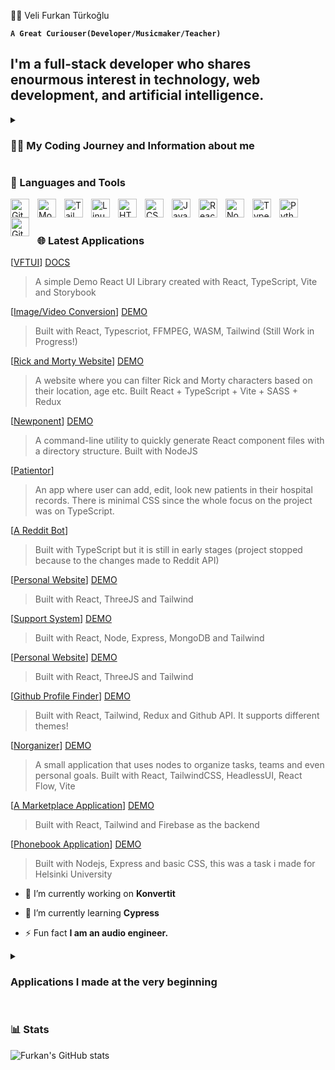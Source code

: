  🏄‍♂️ Veli Furkan Türkoğlu

**`A Great Curiouser(Developer/Musicmaker/Teacher)`**

I'm a full-stack developer who shares enourmous interest in technology, web development, and artificial intelligence. 
---
<details>
 <summary><h3>👨‍💻 My Coding Journey and Information about me</h3></summary>
   I had always been a child who had enourmous interest in technology, but I started to shift my focus on coding while I was still a master's student at Hacettepe University. I was mesmerized by the complicated nature of coding and problem solving. Therefore I have started my coding journey with free resources on the internet such as The Odin Project. After I have completed %80 of the Odin Project, I immediately started build applications. Meanwhile, I have grown a lot of interest in Linux and Virtual Machines. I have started to use Linux as my main OS and using QEMU to access Windows. While I was trying to build my projects, I realized that I was having really hard time grasping concepts, thus I started Full Stack Open by Helsinki University and currently I am half way there to finish it
  </summary>
 </details>
 
### 🧰 Languages and Tools



<img align="left" alt="Git" width="30px" style="padding-right:10px;" src="https://cdn.jsdelivr.net/gh/devicons/devicon/icons/git/git-original.svg" />

<img align="left" alt="MongoDB" width="30px" style="padding-right:10px;" src="https://cdn.jsdelivr.net/gh/devicons/devicon/icons/mongodb/mongodb-original-wordmark.svg" />
<img align="left" alt="Tailwind" width="30px" style="padding-right:10px;" src="https://cdn.jsdelivr.net/gh/devicons/devicon/icons/tailwindcss/tailwindcss-plain.svg" />

<img align="left" alt="Linux" width="30px" style="padding-right:10px;" src="https://cdn.jsdelivr.net/gh/devicons/devicon/icons/linux/linux-original.svg" />
<img align="left" alt="HTML" width="30px" style="padding-right:10px;" src="https://cdn.jsdelivr.net/gh/devicons/devicon/icons/html5/html5-plain.svg" />
<img align="left" alt="CSS" width="30px" style="padding-right:10px;" src="https://cdn.jsdelivr.net/gh/devicons/devicon/icons/css3/css3-plain.svg" />
<img align="left" alt="JavaScript" width="30px" style="padding-right:10px;" src="https://cdn.jsdelivr.net/gh/devicons/devicon/icons/javascript/javascript-plain.svg" />
<img align="left" alt="React" width="30px" style="padding-right:10px;" src="https://cdn.jsdelivr.net/gh/devicons/devicon/icons/react/react-original.svg" />
<img align="left" alt="NodeJS" width="30px" style="padding-right:10px;" src="https://cdn.jsdelivr.net/gh/devicons/devicon/icons/nodejs/nodejs-original.svg" />
<img align="left" alt="TypeScript" width="30px" style="padding-right:10px;" src="https://cdn.jsdelivr.net/gh/devicons/devicon/icons/typescript/typescript-plain.svg" />

<img align="left" alt="Python" width="30px" style="padding-right:10px;" src="https://cdn.jsdelivr.net/gh/devicons/devicon/icons/python/python-plain.svg" />

<img align="left" alt="GitHub" width="30px" style="padding-right:10px;" src="https://cdn.jsdelivr.net/gh/devicons/devicon/icons/github/github-original.svg" />
<br />

#

### 🌐 Latest Applications 



[[VFTUI](https://github.com/FurkanCodes/vftui)] [DOCS](https://664d15a977435d5ea22b2866-knggiyyhkp.chromatic.com/)
> A simple Demo React UI Library created with React, TypeScript, Vite and Storybook

[[Image/Video Conversion](https://github.com/FurkanCodes/konvertit)] [DEMO](https://konvertit.onrender.com/)
> Built with React, Typescriot, FFMPEG, WASM, Tailwind (Still Work in Progress!)

[[Rick and Morty Website](https://github.com/FurkanCodes/rick-and-morty-api/tree/main)] [DEMO](https://rick-and-morty-api-mocha-seven.vercel.app/)
> A website where you can filter Rick and Morty characters based on their location, age etc. Built React + TypeScript + Vite + SASS + Redux


[[Newponent](https://www.npmjs.com/package/newponent?activeTab=code)] [DEMO](https://www.npmjs.com/package/newponent?activeTab=readme)
> A command-line utility to quickly generate React component files with a directory structure. Built with NodeJS

[[Patientor](https://github.com/FurkanCodes/patientor)]
> An app where user can add, edit, look new patients in their hospital records. There is minimal CSS since the whole focus on the project was on TypeScript.

[[A Reddit Bot](https://github.com/FurkanCodes/aredditbot)]
> Built with TypeScript but it is still in early stages (project stopped because to the changes made to Reddit API)


[[Personal Website](NOT-YET-PUBLIC)] [DEMO](https://furkanturkoglu.vercel.app/)
> Built with React, ThreeJS and Tailwind


[[Support System](https://github.com/FurkanCodes/supsys/)] [DEMO](https://supsys.onrender.com/#/)
> Built with React, Node, Express, MongoDB and Tailwind

[[Personal Website](NOT-YET-PUBLIC)] [DEMO](https://furkanturkoglu.vercel.app/)
> Built with React, ThreeJS and Tailwind

[[Github Profile Finder](https://github.com/FurkanCodes/githubFinder)] [DEMO](https://gitinder.vercel.app/)
> Built with React, Tailwind, Redux and Github API. It supports different themes!

[[Norganizer](https://github.com/FurkanCodes/Node-Based-UI-Organizer)] [DEMO](https://node-based-ui-organizer.vercel.app/)
> A small application that uses nodes to organize tasks, teams and even personal goals. Built with React, TailwindCSS, HeadlessUI, React Flow, Vite

[[A Marketplace Application](https://github.com/FurkanCodes/marketplace/)] [DEMO](https://mrktplc.onrender.com/)
> Built with React, Tailwind and Firebase as the backend
> 

[[Phonebook Application](https://github.com/FurkanCodes/phonebook-backend)] [DEMO](https://backendphonebook.onrender.com/)
> Built with Nodejs, Express and basic CSS, this was a task i made for Helsinki University
> 
- 🔭 I’m currently working on **Konvertit**

- 🌱 I’m currently learning **Cypress**

- ⚡ Fun fact **I am an audio engineer.**

<details>
 <summary><h3>Applications I made at the very beginning</h3></summary>

[![Todo List](https://github.com/FurkanCodes/todolist)]
> Built with JS [DEMO](https://furkancodes.github.io/todolist/)

[![Rock, Paper and Scissors](https://github.com/FurkanCodes/rock-paper-scissors-2)]
> I learned how to manipulate DOM; How to use innerHTML; Improved upon existing CSS and HTML Knowledge; managed to implement media queries
 
[![Etch-A-Sketch](https://github.com/FurkanCodes/TrueGamingBot/tree/main)]
> Built with Vanilla JS, a good learning experience about DOM manipulation [DEMO](https://furkancodes.github.io/etch-a-sketch/)

[![Calculator](https://github.com/FurkanCodes/calculator)]
> Built with JS [DEMO](https://furkancodes.github.io/calculator/)
 
[![Drumkit](https://github.com/FurkanCodes/drumkit)]
> Built with JS, Html and CSS -> I learned Dom manipulation

  </summary>
 </details>



#

### 📊 Stats

![Furkan's GitHub stats](https://github-readme-stats.vercel.app/api?username=furkancodes&show_icons=true&theme=gruvbox)

<!-- ![GitHub Streak](https://streak-stats.demolab.com?user=FurkanCodes&theme=gruvbox&border_radius=4.5) -->

#



